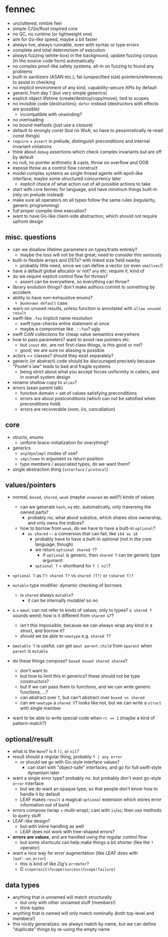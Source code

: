 # fennec

- uncluttered, nimble feel
- simple C/Go/Rust inspired core
- no GC, no runtime (or lightweight one)
- aim for Go-like speed, maybe a bit faster
- always live, always runnable, even with syntax or type errors
- complete and total determinism of execution
- always fuzzing (white-box) in the background, update fuzzing corpus (in the source code form) automatically
- no complex proof-like safety systems, all-in on fuzzing to found any problems
- built-in sanitizers (ASAN etc.); fat (unspecified size) pointers/references to assist in checking
- no implicit environment of any kind, capability-secure APIs by default
- generic from day 1 (but very simple generics)
- explicit object lifetime (create/destroy/copy/move), tied to scopes
- no invisible code (destructors); `defer` instead (destructors with effects are possible)
  - incompatible with unwinding?
- no overloading
- no bound methods (just use a closure)
- default to strongly const (but no WxA; so have to pessimistically re-read const things)
- `require` + `assert` in prelude, distinguish preconditions and internal invariant violations
- think about `debug` assertions which check complex invariants but are off by default
- no null, no pointer arithmetic & casts, throw on overflow and OOB
- expose throw as a control flow construct
- model complex systems as single thread agents with epoll-like interface; maybe some structured concurrency later
  - explicit choice of what action out of all possible actions to take
- start with core fennec for language, and have minimum things built-in (rely on prelude instead)
- make sure all operators on all types follow the same rules (regularity, generic programming)
- full proper compile-time execution?
- want to have Go-like client-side abstraction, which should not require upfront design

## misc. questions

- can we disallow lifetime parameters on types/traits entirely?
  - maybe the loss will not be that great; need to consider this seriously
- built-in flexible arrays and DSTs? with linked size field nearby
  - probably little need, since we can define a vector (or even `smallvec`!)
- have a default global allocator or not? `any` etc. require it, kind of
- do we require explicit control flow for throws?
  - assert can be everywhere, so everything can throw?
- library evolution things? don't make authors commit to something by accident
- ability to have non-exhaustive enums?
  - `@unknown default` case
- warn on unused results, unless function is annotated with `allow unused result`
- swift-like `.foo` implicit name resolution
  - swift type-checks entire statement at once
  - maybe a compromise like `_::foo`? ugly
- swift CoW collections for cheap value semantics everywhere
- how to pass parameters? want to avoid raw pointers etc.
  - but `inout` etc. are not first-class things, is this good or not?
  - good; we are sure no aliasing is possible
- actors == classes? should they exist separately?
- generic (or abstract) code should be discouraged precisely because "Postel's law" leads to bad and fragile systems
  - being strict about what you accept forces uniformity in callers, and in overall system design
- rename shallow copy to `alias`?
- errors (sean parent talk)
  - function domain = set of values satisfying preconditions
  - errors are about postconditions (which can not be satisfied when preconditions hold)
  - errors are recoverable (oom, i/o, cancallation)

## core

- structs, enums
  - uniform brace-initialization for everything?
- generics
  - `any`/`dyn`/`impl` modes of use?
  - `impl`/`some` in argument vs return position
  - type members / associated types, do we want them?
- single abstraction thing (`interface` / `protocol`)

## values/pointers

- normal, `boxed`, `shared`, `weak` (maybe `unowned` as well?) kinds of values
  - can we generate `hash`, `eq` etc. automatically, only traversing the owned parts?
    - probably no; what about subslice, which shares slice ownership, and only owns the indices?
  - how to borrow from `weak`, do we have to have a built-in `optional`?
    - `as shared` -- a conversion that can fail, like `i64 as i8`
      - probably have to have a built-in optional (not in the core language, though)
      - we return `optional shared T`?
        - if `optional` is generic, then `shared T` can be generic type argument
      - `optional T` = shorthand for `T | nil`?
- `optional T` as `T?`: `shared T?` vs `shared (T?)` or `(shared T)?`
- `mutable` type modifier: dynamic checking of borrows
  - is `shared` always `mutable`?
    - it can be internally mutable! so no

- `&` + `&mut`: can not refer to kinds of values; only to types?
  `& shared T` sounds weird; how is it different from `shared &T`?
  - isn't this impossible, because we can always wrap any kind in a struct, and borrow it?
  - should we be able to `newtype` e.g. `shared T`?
- `&mutable T` is useful; can get `&mut parent.child` from `&parent` when `parent` is `mutable`

- do these things compose? `boxed boxed shared shared`?
  - don't want to
  - but how to limit this in generics? these should not be type constructors?
  - but if we can pass them to functions, and we can write generic functions, ...?
  - can abstract over `T`, but can't abstract over `boxed vs shared`
  - can we `newtype` a `shared T`? looks like not, but we can write a `struct` with single member
- want to be able to write special code when `rc == 1` (maybe a kind of pattern-match?)

## optional/result

- what is the `None`? is it `()`, or `nil`?
- result should a regular thing, probably `T | any error`
  - or should we go with Go-style interface values?
    - can start with "object-safe" interfaces, and go for full swift-style dynamism later
- want a single error type? probably no. but probably don't want go-style `error` interface
  - but we *do* want an opaque type, so that people don't know how to handle it by default
  - LEAF makes `result` a magical `optional` extension which stores error information out of band
- errors compose (wrap + multi-wrap); cast with `is`/`as`; then use methods to query stuff
- LEAF-like design?
  - but with inline handling as well
  - LEAF does not work with tree-shaped errors?
- **errors are values**, and are handled using the regular control flow
  - but some shortcuts can help make things a bit shorter (like the `?` operator)
- want a nice way for error augmentation (like LEAF does with `leaf::on_error`)
  - this is kind of like Zig's `errdefer`?
  - D `scope(exit)`/`scope(success)`/`scope(failure)`

## data types

- anything that is unnamed will match structurally
  - but only with other unnamed stuff (members!)
  - think tuples
- anything that is named will only match nominally (both top-level and members!)
- this nicely generalizes: we always match by name, but we can define "duplicate" things by re-using the empty name
